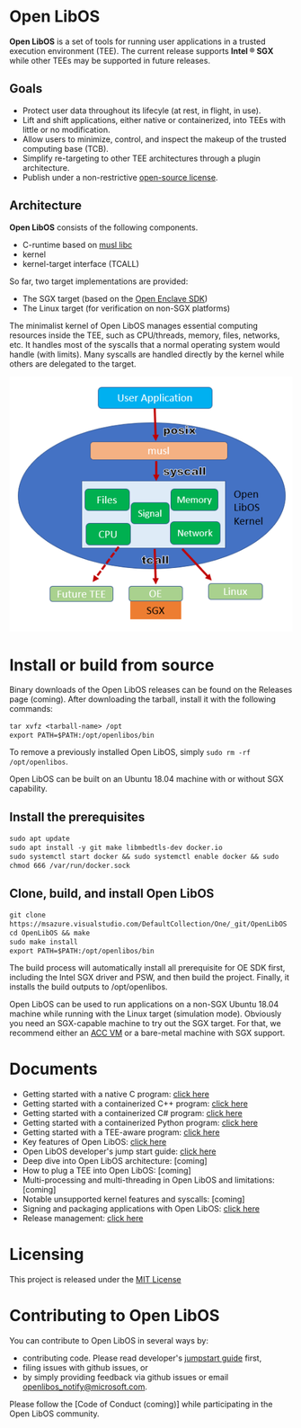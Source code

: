 # Open LibOS

**Open LibOS** is a set of tools for running user applications in a trusted
execution environment (TEE). The current release supports **Intel &reg; SGX**
while other TEEs may be supported in future releases.

## Goals

- Protect user data throughout its lifecyle (at rest, in flight, in use).
- Lift and shift applications, either native or containerized, into TEEs with
  little or no modification.
- Allow users to minimize, control, and inspect the makeup of the trusted
  computing base (TCB).
- Simplify re-targeting to other TEE architectures through a plugin
  architecture.
- Publish under a non-restrictive [open-source license](LICENSE).

## Architecture

**Open LibOS** consists of the following components.
- C-runtime based on [musl libc](https://www.musl-libc.org)
- kernel
- kernel-target interface (TCALL)

So far, two target implementations are provided:
- The SGX target (based on the [Open Enclave SDK](https://github.com/openenclave/openenclave))
- The Linux target (for verification on non-SGX platforms)

The minimalist kernel of Open LibOS manages essential computing resources
inside the TEE, such as CPU/threads, memory, files, networks, etc. It handles
most of the syscalls that a normal operating system would handle (with limits).
Many syscalls are handled directly by the kernel while others are delegated to
the target.

![](./arch.png)

# Install or build from source

Binary downloads of the Open LibOS releases can be found on the Releases page
(coming). After downloading the tarball, install it with the following commands:

```
tar xvfz <tarball-name> /opt
export PATH=$PATH:/opt/openlibos/bin
```

To remove a previously installed Open LibOS, simply
`sudo rm -rf /opt/openlibos`.

Open LibOS can be built on an Ubuntu 18.04 machine with or without SGX
capability.

## Install the prerequisites

```
sudo apt update
sudo apt install -y git make libmbedtls-dev docker.io
sudo systemctl start docker && sudo systemctl enable docker && sudo chmod 666 /var/run/docker.sock
```

## Clone, build, and install Open LibOS

```
git clone https://msazure.visualstudio.com/DefaultCollection/One/_git/OpenLibOS
cd OpenLibOS && make
sudo make install
export PATH=$PATH:/opt/openlibos/bin
```

The build process will automatically install all prerequisite for OE SDK first,
including the Intel SGX driver and PSW, and then build the project. Finally,
it installs the build outputs to /opt/openlibos.

Open LibOS can be used to run applications on a non-SGX Ubuntu 18.04 machine
while running with the Linux target (simulation mode). Obviously you need an
SGX-capable machine to try out the SGX target. For that, we recommend either an
[ACC VM](https://aka.ms/accgetstarted) or a bare-metal machine with SGX support.

# Documents

- Getting started with a native C program: [click here](doc/user-getting-started-c.md)
- Getting started with a containerized C++ program: [click here](doc/user-getting-started-docker-c++.md)
- Getting started with a containerized C# program: [click here](doc/user-getting-started-docker-dotnet.md)
- Getting started with a containerized Python program: [click here](doc/user-getting-started-docker-python.md)
- Getting started with a TEE-aware program: [click here](doc/user-getting-started-tee-aware.md)
- Key features of Open LibOS: [click here](doc/key-features.md)
- Open LibOS developer's jump start guide: [click here](doc/dev-jumpstart.md)
- Deep dive into Open LibOS architecture: [coming]
- How to plug a TEE into Open LibOS: [coming]
- Multi-processing and multi-threading in Open LibOS and limitations: [coming]
- Notable unsupported kernel features and syscalls: [coming]
- Signing and packaging applications with Open LibOS: [click here](doc/sign-package.md)
- Release management: [click here](doc/releasing.md)

# Licensing

This project is released under the [MIT License](LICENSE)

# Contributing to Open LibOS

You can contribute to Open LibOS in several ways by:

- contributing code. Please read developer's [jumpstart guide](doc/dev-jumpstart.md) first,
- filing issues with github issues, or
- by simply providing feedback via github issues or email openlibos_notify@microsoft.com.

Please follow the [Code of Conduct (coming)] while participating in the Open LibOS community.
